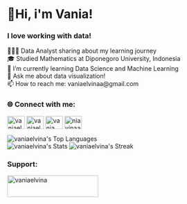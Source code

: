 <h1 align="left">👋Hi, i'm Vania!</h1>
<h3 align="left">I love working with data!</h3>
👩🏻‍💻 Data Analyst sharing about my learning journey</br>
🎓 Studied Mathematics at Diponegoro University, Indonesia</br>
🌱 I’m currently learning Data Science and Machine Learning</br>
💬 Ask me about data visualization!</br>
📫 How to reach me: vaniaelvinaa@gmail.com</br>

<h3 align="left">🌐 Connect with me:</h3>
<p align="left">
<a href="https://linkedin.com/in/vaniaelvina" target="blank"><img align="center" src="https://raw.githubusercontent.com/rahuldkjain/github-profile-readme-generator/master/src/images/icons/Social/linked-in-alt.svg" alt="vaniaelvina" height="30" width="40" /></a>
<a href="https://instagram.com/vaniaelvina" target="blank"><img align="center" src="https://raw.githubusercontent.com/rahuldkjain/github-profile-readme-generator/master/src/images/icons/Social/instagram.svg" alt="vaniaelvina" height="30" width="40" /></a>
<a href="https://www.youtube.com/c/vania elvina" target="blank"><img align="center" src="https://raw.githubusercontent.com/rahuldkjain/github-profile-readme-generator/master/src/images/icons/Social/youtube.svg" alt="vania elvina" height="30" width="40" /></a>
<a href="https://twitter.com/niavinaa" target="blank"><img align="center" src="https://raw.githubusercontent.com/rahuldkjain/github-profile-readme-generator/master/src/images/icons/Social/twitter.svg" alt="niavinaa" height="30" width="40" /></a>
</p>


![vaniaelvina's Top Languages](https://github-readme-stats.vercel.app/api/top-langs/?username=vaniaelvina&theme=synthwave&show_icons=true&hide_border=true&layout=compact) <br>
![vaniaelvina's Stats](https://github-readme-stats.vercel.app/api?username=vaniaelvina&theme=synthwave&show_icons=true&hide_border=true&count_private=true)
![vaniaelvina's Streak](https://github-readme-streak-stats.herokuapp.com/?user=vaniaelvina&theme=synthwave&hide_border=true)

<h3 align="left">Support:</h3>
<p><a href="https://ko-fi.com/vaniaelvina"> <img align="left" src="https://cdn.ko-fi.com/cdn/kofi3.png?v=3" height="50" width="210" alt="vaniaelvina" /></a></p><br><br><br>
